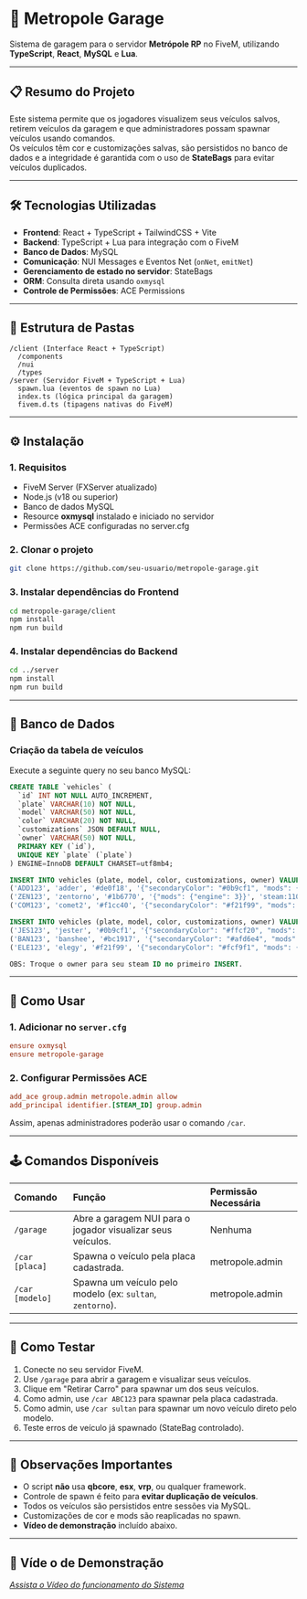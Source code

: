 # 🚗 Metropole Garage

Sistema de garagem para o servidor **Metrópole RP** no FiveM, utilizando **TypeScript**, **React**, **MySQL** e **Lua**.

---

## 📋 Resumo do Projeto

Este sistema permite que os jogadores visualizem seus veículos salvos, retirem veículos da garagem e que administradores possam spawnar veículos usando comandos.  
Os veículos têm cor e customizações salvas, são persistidos no banco de dados e a integridade é garantida com o uso de **StateBags** para evitar veículos duplicados.

---

## 🛠️ Tecnologias Utilizadas

- **Frontend**: React + TypeScript + TailwindCSS + Vite
- **Backend**: TypeScript + Lua para integração com o FiveM
- **Banco de Dados**: MySQL
- **Comunicação**: NUI Messages e Eventos Net (`onNet`, `emitNet`)
- **Gerenciamento de estado no servidor**: StateBags
- **ORM**: Consulta direta usando `oxmysql`
- **Controle de Permissões**: ACE Permissions

---

## 📂 Estrutura de Pastas

```
/client (Interface React + TypeScript)
  /components
  /nui
  /types
/server (Servidor FiveM + TypeScript + Lua)
  spawn.lua (eventos de spawn no Lua)
  index.ts (lógica principal da garagem)
  fivem.d.ts (tipagens nativas do FiveM)
```

---

## ⚙️ Instalação

### 1. Requisitos

- FiveM Server (FXServer atualizado)
- Node.js (v18 ou superior)
- Banco de dados MySQL
- Resource **oxmysql** instalado e iniciado no servidor
- Permissões ACE configuradas no server.cfg

### 2. Clonar o projeto

```bash
git clone https://github.com/seu-usuario/metropole-garage.git
```

### 3. Instalar dependências do Frontend

```bash
cd metropole-garage/client
npm install
npm run build
```

### 4. Instalar dependências do Backend

```bash
cd ../server
npm install
npm run build
```

---

## 📂 Banco de Dados

### Criação da tabela de veículos

Execute a seguinte query no seu banco MySQL:

```sql
CREATE TABLE `vehicles` (
  `id` INT NOT NULL AUTO_INCREMENT,
  `plate` VARCHAR(10) NOT NULL,
  `model` VARCHAR(50) NOT NULL,
  `color` VARCHAR(20) NOT NULL,
  `customizations` JSON DEFAULT NULL,
  `owner` VARCHAR(50) NOT NULL,
  PRIMARY KEY (`id`),
  UNIQUE KEY `plate` (`plate`)
) ENGINE=InnoDB DEFAULT CHARSET=utf8mb4;

INSERT INTO vehicles (plate, model, color, customizations, owner) VALUES
('ADD123', 'adder', '#de0f18', '{"secondaryColor": "#0b9cf1", "mods": {"engine": 3}}', 'steam:11000010cdec5a1'),
('ZEN123', 'zentorno', '#1b6770', '{"mods": {"engine": 3}}', 'steam:11000010cdec5a1'),
('COM123', 'comet2', '#f1cc40', '{"secondaryColor": "#f21f99", "mods": {"engine": 3}}', 'steam:11000010cdec5a1');

INSERT INTO vehicles (plate, model, color, customizations, owner) VALUES
('JES123', 'jester', '#0b9cf1', '{"secondaryColor": "#ffcf20", "mods": {"spoiler": 1}}', 'steam:110000100000001'),
('BAN123', 'banshee', '#bc1917', '{"secondaryColor": "#afd6e4", "mods": {"exhaust": 2}}', 'steam:110000100000001'),
('ELE123', 'elegy', '#f21f99', '{"secondaryColor": "#fcf9f1", "mods": {"spoiler": 3, "engine":3}}', 'steam:110000100000001');

OBS: Troque o owner para seu steam ID no primeiro INSERT.
```

---

## 🚀 Como Usar

### 1. Adicionar no `server.cfg`

```cfg
ensure oxmysql
ensure metropole-garage
```

### 2. Configurar Permissões ACE

```cfg
add_ace group.admin metropole.admin allow
add_principal identifier.[STEAM_ID] group.admin
```

Assim, apenas administradores poderão usar o comando `/car`.

---

## 🕹️ Comandos Disponíveis

| Comando | Função | Permissão Necessária |
| :--- | :--- | :--- |
| `/garage` | Abre a garagem NUI para o jogador visualizar seus veículos. | Nenhuma |
| `/car [placa]` | Spawna o veículo pela placa cadastrada. | metropole.admin |
| `/car [modelo]` | Spawna um veículo pelo modelo (ex: `sultan`, `zentorno`). | metropole.admin |

---

## 🧪 Como Testar

1. Conecte no seu servidor FiveM.
2. Use `/garage` para abrir a garagem e visualizar seus veículos.
3. Clique em "Retirar Carro" para spawnar um dos seus veículos.
4. Como admin, use `/car ABC123` para spawnar pela placa cadastrada.
5. Como admin, use `/car sultan` para spawnar um novo veículo direto pelo modelo.
6. Teste erros de veículo já spawnado (StateBag controlado).

---

## 📝 Observações Importantes

- O script **não** usa **qbcore**, **esx**, **vrp**, ou qualquer framework.
- Controle de spawn é feito para **evitar duplicação de veículos**.
- Todos os veículos são persistidos entre sessões via MySQL.
- Customizações de cor e mods são reaplicadas no spawn.
- **Vídeo de demonstração** incluído abaixo.

---

## 🎥 Víde o de Demonstração

[*Assista o Vídeo do funcionamento do Sistema*](https://youtu.be/UvZZJosmbXc)
